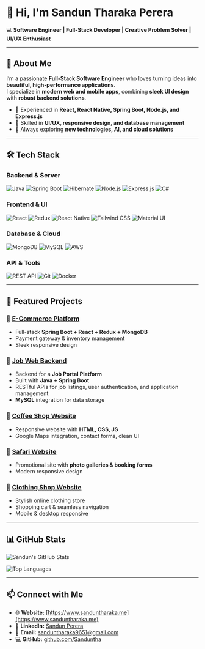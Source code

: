 # 👋 Hi, I'm Sandun Tharaka Perera

💻 **Software Engineer | Full-Stack Developer | Creative Problem Solver | UI/UX Enthusiast**

---

## 🌟 About Me

I’m a passionate **Full-Stack Software Engineer** who loves turning ideas into **beautiful, high-performance applications**.  
I specialize in **modern web and mobile apps**, combining **sleek UI design** with **robust backend solutions**.

* 🔹 Experienced in **React, React Native, Spring Boot, Node.js, and Express.js**  
* 🔹 Skilled in **UI/UX, responsive design, and database management**  
* 🔹 Always exploring **new technologies, AI, and cloud solutions**

---

## 🛠 Tech Stack

### **Backend & Server**
![Java](https://img.shields.io/badge/Java-Expert-007396?style=for-the-badge&logo=java&logoColor=white)
![Spring Boot](https://img.shields.io/badge/Spring_Boot-Expert-6DB33F?style=for-the-badge&logo=springboot&logoColor=white)
![Hibernate](https://img.shields.io/badge/Hibernate-Pro-59666C?style=for-the-badge&logo=hibernate&logoColor=white)
![Node.js](https://img.shields.io/badge/Node.js-Advanced-339933?style=for-the-badge&logo=node.js&logoColor=white)
![Express.js](https://img.shields.io/badge/Express.js-Intermediate-000000?style=for-the-badge&logo=express&logoColor=white)
![C#](https://img.shields.io/badge/C%23-Basic-239120?style=for-the-badge&logo=c-sharp&logoColor=white)

### **Frontend & UI**
![React](https://img.shields.io/badge/React-Expert-61DAFB?style=for-the-badge&logo=react&logoColor=black)
![Redux](https://img.shields.io/badge/Redux-Pro-764ABC?style=for-the-badge&logo=redux&logoColor=white)
![React Native](https://img.shields.io/badge/React_Native-Advanced-61DAFB?style=for-the-badge&logo=react&logoColor=black)
![Tailwind CSS](https://img.shields.io/badge/Tailwind_CSS-Pro-38B2AC?style=for-the-badge&logo=tailwind-css&logoColor=white)
![Material UI](https://img.shields.io/badge/Material_UI-Pro-0081CB?style=for-the-badge&logo=mui&logoColor=white)

### **Database & Cloud**
![MongoDB](https://img.shields.io/badge/MongoDB-Advanced-47A248?style=for-the-badge&logo=mongodb&logoColor=white)
![MySQL](https://img.shields.io/badge/MySQL-Expert-4479A1?style=for-the-badge&logo=mysql&logoColor=white)
![AWS](https://img.shields.io/badge/AWS-Intermediate-232F3E?style=for-the-badge&logo=amazon-aws&logoColor=white)

### **API & Tools**
![REST API](https://img.shields.io/badge/REST_API-Expert-FF6F61?style=for-the-badge&logo=fastapi&logoColor=white)
![Git](https://img.shields.io/badge/Git-Advanced-F05032?style=for-the-badge&logo=git&logoColor=white)
![Docker](https://img.shields.io/badge/Docker-Intermediate-2496ED?style=for-the-badge&logo=docker&logoColor=white)

---

## 🚀 Featured Projects

### 🔗 [E-Commerce Platform](https://github.com/Sanduntha/e_cart)
* Full-stack **Spring Boot + React + Redux + MongoDB**
* Payment gateway & inventory management
* Sleek responsive design

### 🔗 [Job Web Backend](https://github.com/Sanduntha/job-web-backend)
* Backend for a **Job Portal Platform**
* Built with **Java + Spring Boot**
* RESTful APIs for job listings, user authentication, and application management
* **MySQL** integration for data storage

### 🔗 [Coffee Shop Website](https://github.com/Sanduntha/coffee-shop-website)
* Responsive website with **HTML, CSS, JS**
* Google Maps integration, contact forms, clean UI

### 🔗 [Safari Website](https://github.com/Sanduntha/safari_web)
* Promotional site with **photo galleries & booking forms**
* Modern responsive design

### 🔗 [Clothing Shop Website](https://github.com/Sanduntha/clothing_web)
* Stylish online clothing store
* Shopping cart & seamless navigation
* Mobile & desktop responsive

---

## 📊 GitHub Stats

![Sandun's GitHub Stats](https://github-readme-stats.vercel.app/api?username=Sanduntha&show_icons=true&theme=radical)

![Top Languages](https://github-readme-stats.vercel.app/api/top-langs/?username=Sanduntha&layout=compact&theme=radical)

---

## 📫 Connect with Me

* 🌐 **Website:** [https://www.sanduntharaka.me](https://www.sanduntharaka.me)  
* 🔗 **LinkedIn:** [Sandun Perera](https://www.linkedin.com/in/sandun-perera-11a61b211/)  
* 📧 **Email:** [sanduntharaka9651@gmail.com](mailto:sanduntharaka9651@gmail.com)  
* 💻 **GitHub:** [github.com/Sanduntha](https://github.com/Sanduntha)
